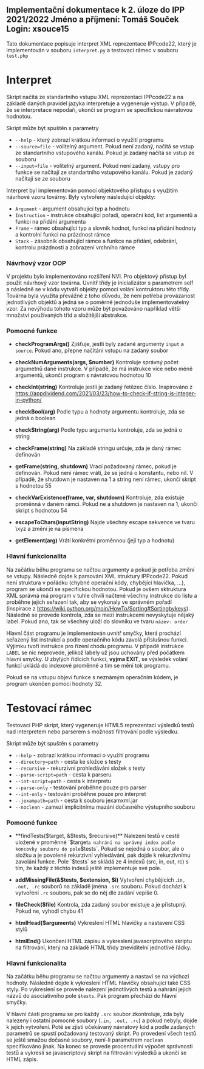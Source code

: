 Implementační dokumentace k 2. úloze do IPP 2021/2022
Jméno a příjmení: Tomáš Souček
Login: xsouce15
---
Tato dokumentace popisuje interpret XML reprezentace IPPcode22, který je implementován v souboru `interpret.py` a testovací rámec v souboru  `test.php`

# Interpret
Skript načítá ze standartního vstupu XML reprezentaci IPPcode22 a na základě daných pravidel jazyka interpretuje a vygeneruje výstup. V případě, že se interpretace nepodaří, ukončí se program se specifickou návratovou hodnotou.

Skript může být spuštěn s parametry
- `--help` -  který zobrazí krátkou informaci o využití programu
- `--source=file` -  volitelný argument. Pokud není zadaný, načítá se vstup ze standartního vstupového kanálu. Pokud je zadaný načítá se vstup ze souboru
- `--input=file` -  volitelný argument. Pokud není zadaný, vstupy pro funkce se načítají ze  standartního vstupového kanálu. Pokud je zadaný načítají se ze souboru

Interpret byl implementován pomocí objektového přístupu s využitím návrhové vzoru továrny.
Byly vytvořeny následující objekty:
- `Argument` - argument obsahující typ a hodnotu
- `Instruction` - instrukce obsahující pořadí, operační kód, list argumentů a funkci na přidání argumentu
- `Frame` - rámec obsahující typ a slovník hodnot, funkci na přidání hodnoty a kontrolní funkci na prázdnost rámce
- `Stack` - zásobník obsahující rámce a funkce na přidání, odebrání, kontrolu prázdnosti a zobrazení vrchního rámce

### Návrhový vzor OOP
V projektu bylo implementováno rozšíření NVI. Pro objektový přístup byl použit návrhový vzor továrna. Uvnitř třídy je inicializátor s parametrem self a následně se v kódu vytváří objekty pomocí volání kontruktoru této třídy. Továrna byla využita převážně z toho důvodu, že není potřeba provázanost jednotlivých objektů a jedná se o poměrně jednoduše implementovatelný vzor. Za nevýhodu tohoto vzoru může být považováno například větší množství používaných tříd a složitější abstrakce.

### Pomocné funkce
- **checkProgramArgs()**
Zjišťuje, jestli byly zadané argumenty `input` a `source`. Pokud ano, přepne načítání vstupu na zadaný soubor

- **checkNumArguments(args, $number)**
Kontroluje správný počet argumetnů dané instrukce. V případě, že má instrukce více nebo méně argumentů, ukončí program s návratovou hodnotou 10


- **checkInt(string)**
Kontroluje jestli je zadaný řetězec číslo. Inspirováno z https://appdividend.com/2021/03/23/how-to-check-if-string-is-integer-in-python/

- **checkBool(arg)**
Podle typu a hodnoty argumentu kontroluje, zda se jedná o boolean

- **checkString(arg)**
Podle typu argumentu kontroluje, zda se jedná o string

- **checkFrame(string)**
Na základě stringu určuje, zda je daný rámec definován

- **getFrame(string, shutdown)**
Vrací požadovaný rámec, pokud je definován. Pokud není rámec vrátí, že se jedná o konstantu, nebo nil. V případě, že shutdown je nastaven na 1 a string není rámec, ukončí skript s hodnotou 55

- **checkVarExistence(frame, var, shutdown)**
Kontroluje, zda existuje proměnná v daném rámci. Pokud ne a shutdown je nastaven na 1, ukončí skript s hodnotou 54

- **escapeToChars(inputString)**
Najde všechny escape sekvence ve tvaru \xyz a změní je na písmena

- **getElement(arg)**
Vrátí konkrétní proměnnou (její typ a hodnotu)

### Hlavní funkcionalita
Na začátku běhu programu se načtou argumenty a pokud je potřeba změní se vstupy. Následně dojde k parsování XML struktury IPPcode22. Pokud není struktura v pořádku (chybné operační kódy, chybějící hlavička, ...), program se ukončí se specifickou hodnotou.
Pokud je ovšem sktruktura XML správná má program v tuhle chvíli načtené všechny instrukce do listu a proběhne jejich seřazení tak, aby se vykonaly ve správném pořadí (inspirace z https://wiki.python.org/moin/HowTo/Sorting#Sortingbykeys). Následně se provede kontrola, zda se mezi instrukcemi nevyskytuje nějaký label. Pokud ano, tak se všechny uloží do slovníku ve tvaru `název: order`

Hlavní část programu je implementován uvnitř smyčky, která prochází seřazený list instrukcí a podle operačního kódu zavolá příslušnou funkci. Výjimku tvoří instrukce pro řízení chodu programu. V případě instrukce `LABEL` se nic neprovede, jelikož labely už jsou uchovány před počátkem hlavní smyčky. U zbylých řídících funkcí, **vyjma EXIT**, se výsledek volání funkcí ukládá do indexové proměnné a tím se mění tok programu.

Pokud se na vstupu objeví funkce s neznámým operačním kódem, je program ukončen pomocí hodnoty 32.


# Testovací rámec
Testovací PHP skript, který vygeneruje HTML5 reprezentaci výsledků testů nad interpretem nebo parserem s možností filtrování podle výsledku.

Skript může být spuštěn s parametry
- `--help` -  zobrazí krátkou informaci o využití programu
-  `--directory=path` - cesta ke složce s testy
-  `--recursive` - rekurzivní prohledávání složek s testy
-  `--parse-script=path` - cesta k parseru
-  `--int-script=path` - cesta k interpretu
-  `--parse-only` - testování proběhne pouze pro parser
-  `--int-only` - testování proběhne pouze pro interpret
-  `--jexampath=path` - cesta k souboru jexamxml.jar
- `--noclean` -  zamezí implicitnímu mazání dočasného výstupního souboru

### Pomocné funkce
- **findTests($target, &$tests, $recursive)**
Nalezení testů v cestě uložené v proměnné `$target` a nahrání na správný index podle koncovky souboru do pole `$tests`. Pokud se nejedná o soubor, ale o složku a je povolené rekurzivní vyhledávání, pak dojde k rekurzivnímu zavolání funkce.
Pole `$tests` se skládá ze 4 indexů (src, in, out, rc) s tím, že každý z těchto indexů ještě implementuje své pole.

- **addMissingFile(&$tests, $extension, $i)**
Vytvoření chybějících .`in, .out, .rc` souborů na základě jména `.src` souboru. Pokud dochází k vytvoření `.rc` souboru, pak se do něj dle zadání vepíše 0.

- **fileCheck($file)**
Kontrola, zda zadaný soubor existuje a je přístupný. Pokud ne, vyhodí chybu 41

- **htmlHead($arguments)**
Vykreslení HTML hlavičky a nastavení CSS stylů

- **htmlEnd()**
Ukončení HTML zápisu a vykreslení javascriptového skriptu na filtrování, který na základě HTML třídy zneviditelní jednotlivé řádky.


### Hlavní funkcionalita
Na začátku běhu programu se načtou argumenty a nastaví se na výchozí hodnoty. Následně dojde k vykreslení HTML hlavičky obsahující také CSS styly. Po vykreslení se provede nalezení jednotlivých testů a nahrání jejich názvů do asociativního pole `$tests`. Pak program přechází do hlavní smyčky.

V hlavní části programu se pro každý `.src` soubor zkontroluje, zda byly nalezeny i ostatní pomocné soubory (`.in, .out, .rc`) a pokud nebyly, dojde k jejich vytvoření. Poté se zjistí očekávaný návratový kód a podle zadaných parametrů se spustí požadovaný testovaný skript. Po provedení všech testů se ještě smažou dočasné soubory, není-li parametrem `noclean` specifikováno jinak. Na konec se provede procentuální výpočet správnosti testů a vykreslí se javascriptový skript na filtrování výsledků a ukončí se HTML zápis. 
